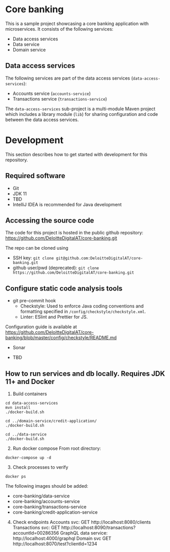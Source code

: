 # Core banking

This is a sample project showcasing a core banking application with microservices. It consists of the following services:

- Data access services
- Data service
- Domain service

## Data access services

The following services are part of the data access services (`data-access-services`):

- Accounts service (`accounts-service`)
- Transactions service (`transactions-service`)

The `data-access-services` sub-project is a multi-module Maven project which includes a library module (`lib`) for sharing configuration and code between the data access services.

# Development

This section describes how to get started with development for this repository.

## Required software

- Git
- JDK 11
- TBD
- IntelliJ IDEA is recommended for Java development

## Accessing the source code

The code for this project is hosted in the public github repository:
https://github.com/DeloitteDigitalAT/core-banking.git

The repo can be cloned using
- SSH key: `git clone git@github.com:DeloitteDigitalAT/core-banking.git`
- github user/pwd (deprecated):
`git clone https://github.com/DeloitteDigitalAT/core-banking.git`


## Configure static code analysis tools
- git pre-commit hook
    - Checkstyle: Used to enforce Java coding conventions and formatting specified in `/config/checkstyle/checkstyle.xml`. 
    - Linter: ESlint and Prettier for JS. 

Configuration guide is available at https://github.com/DeloitteDigitalAT/core-banking/blob/master/config/checkstyle/README.md

- Sonar

- TBD

## How to run services and db locally. Requires JDK 11+ and Docker
1) Build containers
```
cd data-access-services
mvn install
./docker-build.sh

cd ../domain-service/credit-application/
./docker-build.sh

cd ../data-service
./docker-build.sh
```

2) Run docker compose
From root directory:
```
docker-compose up -d
```
3) Check processes to verify
```
docker ps
```
The following images should be added:
- core-banking/data-service
- core-banking/accounts-service
- core-banking/transactions-service
- core-banking/credit-application-service

4) Check endpoints
Accounts svc: GET  http://localhost:8080/clients
Transactions svc: GET http://localhost:8090/transactions?accountId=00286356
GraphQL data service: http://localhost:4000/graphql
Domain svc GET http://localhost:8070/test?clientId=1234